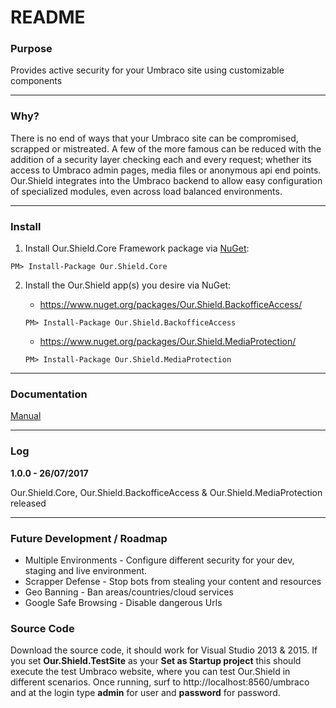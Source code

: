 # README #

### Purpose ###
Provides active security for your Umbraco site using customizable components

---

### Why? ###
There is no end of ways that your Umbraco site can be compromised, scrapped or mistreated. A few of the more famous can be reduced with the addition of a security layer checking each and every request; whether its access to Umbraco admin pages, media files or anonymous api end points. Our.Shield integrates into the Umbraco backend to allow easy configuration of specialized modules, even across load balanced environments.

---

### Install ###
1. Install Our.Shield.Core Framework package via [NuGet](https://www.nuget.org/packages/Our.Shield.Core/):
```
PM> Install-Package Our.Shield.Core
```

2. Install the Our.Shield app(s) you desire via NuGet:
	* https://www.nuget.org/packages/Our.Shield.BackofficeAccess/
	```
	PM> Install-Package Our.Shield.BackofficeAccess
	```
		
	* https://www.nuget.org/packages/Our.Shield.MediaProtection/
	```
	PM> Install-Package Our.Shield.MediaProtection
	```

---

### Documentation ###

[Manual](https://github.com/JcRichards1991/Our.Shield/blob/master/Docs/manual.pdf)

---

### Log ###

**1.0.0 - 26/07/2017**

Our.Shield.Core, Our.Shield.BackofficeAccess & Our.Shield.MediaProtection released

---

### Future Development / Roadmap ###
* Multiple Environments - Configure different security for your dev, staging and live environment.
* Scrapper Defense - Stop bots from stealing your content and resources
* Geo Banning - Ban areas/countries/cloud services
* Google Safe Browsing - Disable dangerous Urls


### Source Code ###
Download the source code, it should work for Visual Studio 2013 & 2015. If you set **Our.Shield.TestSite** as your **Set as Startup project** this should execute the test Umbraco website, where you can test Our.Shield in different scenarios. Once running, surf to http://localhost:8560/umbraco and at the login type **admin** for user and **password** for password.
